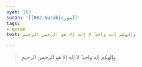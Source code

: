 ```yaml
---
ayah: 163
surah: '[[002-Surah|سورة]]'
tags:
- quran
text: وإلهكم إله واحد ۖ لا إله إلا هو الرحمن الرحيم

---
```

> وإلهكم إله واحد ۖ لا إله إلا هو الرحمن الرحيم
